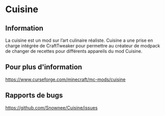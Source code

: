 # Cuisine

## Information

La cuisine est un mod sur l’art culinaire réaliste. Cuisine a une prise en charge intégrée de CraftTweaker pour permettre au créateur de modpack de changer de recettes pour différents appareils du mod Cuisine.

## Pour plus d'information

https://www.curseforge.com/minecraft/mc-mods/cuisine

## Rapports de bugs

https://github.com/Snownee/Cuisine/issues